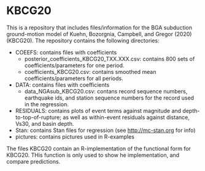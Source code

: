 # KBCG20

This is a repository that includes files/information for the BGA subduction ground-motion model of Kuehn, Bozorgnia, Campbell, and Gregor (2020) (KBCG20). The repository contains the following directories:

* COEEFS: contains files with coefficients
  * posterior_coefficients_KBCG20_TXX.XXX.csv: contains 800 sets of coefficients/parameters for one period.
  * coefficients_KBCG20.csv: contains smoothed mean coefficients/parameters for all periods.
* DATA: contains files with coefficients
  * data_NGAsub_KBCG20.csv: contans record sequence numbers, earthquake ids, and station sequence numbers for the record used in the regression.
* RESIDUALS: contains plots of event terms against magnitude and depth-to-top-of-rupture; as well as within-event residuals against distance, Vs30, and basin depth.
* Stan: contains Stan files for regression (see http://mc-stan.org for info)
* pictures: contains pictures used in R-examples

The files KBCG20 contain an R-implementation of the functional form for KBCG20. THis function is only used to show he implementation, and compare predictions.
